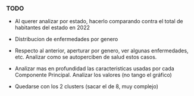 ### TODO

- Al querer analizar por estado, hacerlo comparando contra el total de habitantes del estado en 2022
- Distribucion de enfermedades por genero
- Respecto al anterior, aperturar por genero, ver algunas enfermedades, etc. Analizar como se autoperciben de salud estos casos.

- Analizar mas en profundidad las caracteristicas usadas por cada Componente Principal. Analizar los valores (no tango el gráfico)
- Quedarse con los 2 clusters (sacar el de 8, muy complejo)
